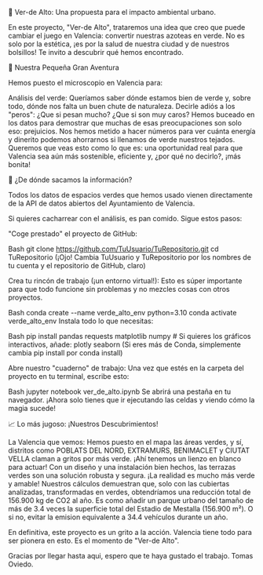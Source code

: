 🏡 Ver-de Alto: Una propuesta para el impacto ambiental urbano.

En este proyecto, "Ver-de Alto", trataremos una idea que creo que puede cambiar el juego en Valencia: convertir nuestras azoteas en verde. No es solo por la estética, ¡es por la salud de nuestra ciudad y de nuestros bolsillos! Te invito a descubrir qué hemos encontrado.

🌟 Nuestra Pequeña Gran Aventura

Hemos puesto el microscopio en Valencia para:

Análisis del verde: Queríamos saber dónde estamos bien de verde y, sobre todo, dónde nos falta un buen chute de naturaleza.
Decirle adiós a los "peros": ¿Que si pesan mucho? ¿Que si son muy caros? Hemos buceado en los datos para demostrar que muchas de esas preocupaciones son solo eso: prejuicios.
Nos hemos metido a hacer números para ver cuánta energía y dinerito podemos ahorrarnos si llenamos de verde nuestros tejados.
Queremos que veas esto como lo que es: una oportunidad real para que Valencia sea aún más sostenible, eficiente y, ¿por qué no decirlo?, ¡más bonita!

🌳 ¿De dónde sacamos la información?

Todos los datos de espacios verdes que hemos usado vienen directamente de la API de datos abiertos del Ayuntamiento de Valencia. 

Si quieres cacharrear con el análisis, es pan comido. Sigue estos pasos:

"Coge prestado" el proyecto de GitHub:

Bash
git clone https://github.com/TuUsuario/TuRepositorio.git
cd TuRepositorio
 (¡Ojo! Cambia TuUsuario y TuRepositorio por los nombres de tu cuenta y el repositorio de GitHub, claro)

Crea tu rincón de trabajo (¡un entorno virtual!):
Esto es súper importante para que todo funcione sin problemas y no mezcles cosas con otros proyectos.

Bash
conda create --name verde_alto_env python=3.10
conda activate verde_alto_env
 Instala todo lo que necesitas:

Bash
pip install pandas requests matplotlib numpy # Si quieres los gráficos interactivos, añade: plotly seaborn
 (Si eres más de Conda, simplemente cambia pip install por conda install)

Abre nuestro "cuaderno" de trabajo:
Una vez que estés en la carpeta del proyecto en tu terminal, escribe esto:

Bash
jupyter notebook ver_de_alto.ipynb
 Se abrirá una pestaña en tu navegador. ¡Ahora solo tienes que ir ejecutando las celdas y viendo cómo la magia sucede!

📈 Lo más jugoso: ¡Nuestros Descubrimientos!

La Valencia que vemos: Hemos puesto en el mapa las áreas verdes, y sí, distritos como POBLATS DEL NORD, EXTRAMURS, BENIMACLET y CIUTAT VELLA claman a gritos por más verde. ¡Ahí tenemos un lienzo en blanco para actuar!
Con un diseño y una instalación bien hechos, las terrazas verdes son una solución robusta y segura. ¡La realidad es mucho más verde y amable!
Nuestros cálculos demuestran que, solo con las cubiertas analizadas, transformadas en verdes, obtendríamos una reducción total de 156.900 kg de CO2 al año. 
Es como añadir un parque urbano del tamaño de más de 3.4 veces la superficie total del Estadio de Mestalla (156.900 m²). O si no, evitar la emision equivalente a 34.4 vehículos durante un año.

En definitiva, este proyecto es un grito a la acción. Valencia tiene todo para ser pionera en esto. Es el momento de "Ver-de Alto".

Gracias por llegar hasta aqui, espero que te haya gustado el trabajo. Tomas Oviedo.